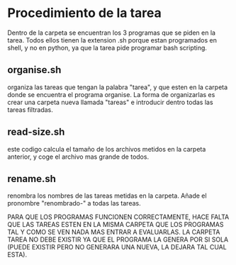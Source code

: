 # Procedimiento de la tarea

Dentro de la carpeta se encuentran los 3 programas que se piden en la tarea. Todos ellos tienen la extension .sh porque estan programados en shell, y no en python, ya que la tarea pide programar bash scripting.

## organise.sh
organiza las tareas que tengan la palabra "tarea", y que esten en la carpeta donde se encuentra el programa organise. La forma de organizarlas es crear una carpeta nueva llamada "tareas" e introducir dentro todas las tareas filtradas.

## read-size.sh
este codigo calcula el tamaño de los archivos metidos en la carpeta anterior, y coge el archivo mas grande de todos.

## rename.sh
renombra los nombres de las tareas metidas en la carpeta. Añade el pronombre "renombrado-" a todas las tareas.


PARA QUE LOS PROGRAMAS FUNCIONEN CORRECTAMENTE, HACE FALTA QUE LAS TAREAS ESTEN EN LA MISMA CARPETA QUE LOS PROGRAMAS TAL Y COMO SE VEN NADA MAS ENTRAR A EVALUARLAS. LA CARPETA TAREA NO DEBE EXISTIR YA QUE EL PROGRAMA LA GENERA POR SI SOLA (PUEDE EXISTIR PERO NO GENERARA UNA NUEVA, LA DEJARA TAL CUAL ESTA).